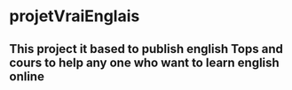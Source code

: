 # projetVraiEnglais
## This project it based to publish english Tops and cours to help any one who want to learn english online
